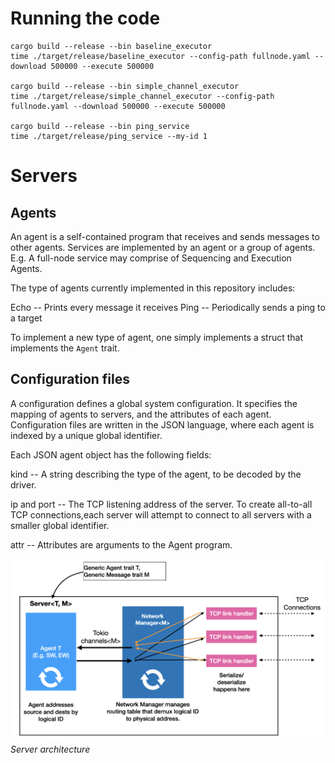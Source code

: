 # Running the code

```
cargo build --release --bin baseline_executor
time ./target/release/baseline_executor --config-path fullnode.yaml --download 500000 --execute 500000

cargo build --release --bin simple_channel_executor
time ./target/release/simple_channel_executor --config-path fullnode.yaml --download 500000 --execute 500000

cargo build --release --bin ping_service
time ./target/release/ping_service --my-id 1
```

# Servers

## Agents

An agent is a self-contained program that receives and sends messages to other agents. Services are implemented by an agent or a group of agents. E.g. A full-node service may comprise of Sequencing and Execution Agents.

The type of agents currently implemented in this repository includes:

Echo -- Prints every message it receives
Ping -- Periodically sends a ping to a target

To implement a new type of agent, one simply implements a struct that implements the `Agent` trait.

## Configuration files

A configuration defines a global system configuration. It specifies the mapping of agents to servers, and the attributes of each agent.
Configuration files are written in the JSON language, where each agent is indexed by a unique global identifier.

Each JSON agent object has the following fields:

kind -- A string describing the type of the agent, to be decoded by the driver.

ip and port -- The TCP listening address of the server. To create all-to-all TCP connections,each server will attempt to connect to all servers with a smaller global identifier.

attr -- Attributes are arguments to the Agent program.

![server architecture](server-architecture.png)
*Server architecture*